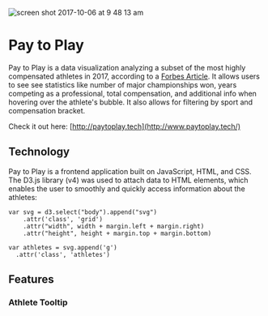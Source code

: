 ![screen shot 2017-10-06 at 9 48 13 am](https://user-images.githubusercontent.com/15662012/31290082-0e2619a8-aa80-11e7-80d1-a4508c926925.png)

# Pay to Play
Pay to Play is a data visualization analyzing a subset of the most highly compensated athletes in 2017, according to a [Forbes Article](https://www.forbes.com/athletes/#419a014f55ae). It allows users to see see statistics like number of major championships won, years competing as a professional, total compensation, and additional info when hovering over the athlete's bubble. It also allows for filtering by sport and compensation bracket.

Check it out here: [http://paytoplay.tech](http://www.paytoplay.tech/)

## Technology
Pay to Play is a frontend application built on JavaScript, HTML, and CSS. The D3.js library (v4) was used to attach data to HTML elements, which enables the user to smoothly and quickly access information about the athletes:
```
var svg = d3.select("body").append("svg")
    .attr('class', 'grid')
    .attr("width", width + margin.left + margin.right)
    .attr("height", height + margin.top + margin.bottom)
```
```
var athletes = svg.append('g')
  .attr('class', 'athletes')
```

## Features
### Athlete Tooltip
